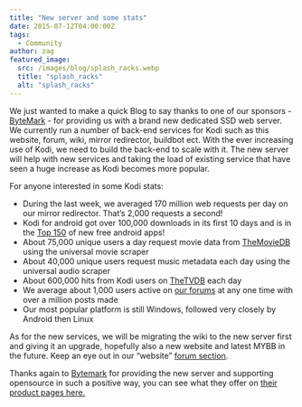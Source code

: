 ```yaml
---
title: "New server and some stats"
date: 2015-07-12T04:00:00Z
tags:
  - Community
author: zag
featured_image:
  src: /images/blog/splash_racks.webp
  title: "splash_racks"
  alt: "splash_racks"
---
```


We just wanted to make a quick Blog to say thanks to one of our sponsors - [ByteMark](https://www.bytemark.co.uk) - for providing us with a brand new dedicated SSD web server. We currently run a number of back-end services for Kodi such as this website, forum, wiki, mirror redirector, buildbot ect. With the ever increasing use of Kodi, we need to build the back-end to scale with it. The new server will help with new services and taking the load of existing service that have seen a huge increase as Kodi becomes more popular.

For anyone interested in some Kodi stats:

- During the last week, we averaged 170 million web requests per day on our mirror redirector. That’s 2,000 requests a second!
- Kodi for android got over 100,000 downloads in its first 10 days and is in the [Top 150](https://play.google.com/store/apps/collection/topselling_free) of new free android apps!
- About 75,000 unique users a day request movie data from [TheMovieDB](https://www.themoviedb.org) using the universal movie scraper
- About 40,000 unique users request music metadata each day using the universal audio scraper
- About 600,000 hits from Kodi users on [TheTVDB](https://www.thetvdb.com/) each day
- We average about 1,000 users active on [our forums](https://forum.kodi.tv/) at any one time with over a million posts made
- Our most popular platform is still Windows, followed very closely by Android then Linux

As for the new services, we will be migrating the wiki to the new server first and giving it an upgrade, hopefully also a new website and latest MYBB in the future. Keep an eye out in our “website” [forum section](https://forum.kodi.tv/forumdisplay.php?fid=35).

Thanks again to [Bytemark](https://www.bytemark.co.uk/) for providing the new server and supporting opensource in such a positive way, you can see what they offer on [their product pages here.](https://www.bytemark.co.uk/hosting/)
